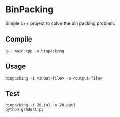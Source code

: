 # BinPacking

Simple c++ project to solve the bin packing problem.

## Compile

```
g++ main.cpp -o binpacking
```

## Usage

```
binpacking -i <input-file> -o <output-file>
```

## Test

```
binpacking -i 20.in1 -o 20.out1
python grader1.py
```